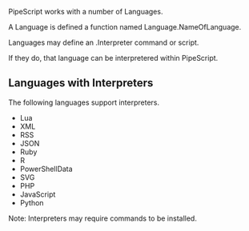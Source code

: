 PipeScript works with a number of Languages.

A Language is defined a function named Language.NameOfLanguage.

Languages may define an .Interpreter command or script.

If they do, that language can be interpretered within PipeScript.

## Languages with Interpreters

The following languages support interpreters.

* Lua
* XML
* RSS
* JSON
* Ruby
* R
* PowerShellData
* SVG
* PHP
* JavaScript
* Python

Note: Interpreters may require commands to be installed.
